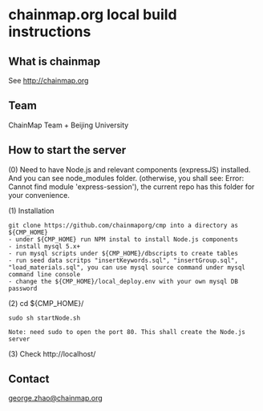 # chainmap.org local build instructions


## What is chainmap
See http://chainmap.org

## Team

ChainMap Team + Beijing University

## How to start the server

(0) Need to have Node.js and relevant components (expressJS) installed. And you can see node_modules folder.
	(otherwise, you shall see: Error: Cannot find module 'express-session'), the current repo has this folder for your convenience.

(1) Installation

    git clone https://github.com/chainmaporg/cmp into a directory as ${CMP_HOME}
    - under ${CMP_HOME} run NPM instal to install Node.js components
    - install mysql 5.x+
    - run mysql scripts under ${CMP_HOME}/dbscripts to create tables
    - run seed data scritps "insertKeywords.sql", "insertGroup.sql", "load_materials.sql", you can use mysql source command under mysql command line console
    - change the ${CMP_HOME}/local_deploy.env with your own mysql DB password

(2) cd ${CMP_HOME}/

    sudo sh startNode.sh 
    
    Note: need sudo to open the port 80. This shall create the Node.js server

(3) Check http://localhost/


## Contact

george.zhao@chainmap.org
